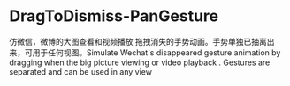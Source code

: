 # DragToDismiss-PanGesture
仿微信，微博的大图查看和视频播放 拖拽消失的手势动画。手势单独已抽离出来，可用于任何视图。Simulate Wechat's  disappeared gesture animation by dragging when the big picture viewing or video playback . Gestures are separated and can be used in any view
